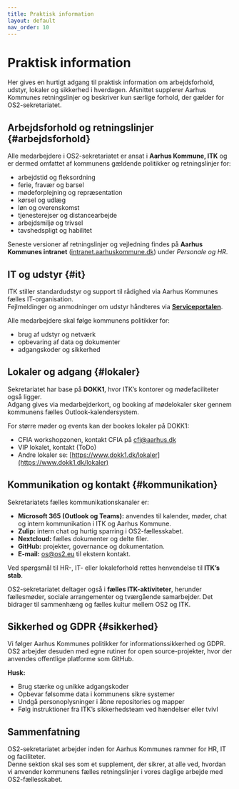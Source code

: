 ```yaml
---
title: Praktisk information
layout: default
nav_order: 10
---
```


# Praktisk information
Her gives en hurtigt adgang til praktisk information om arbejdsforhold, udstyr, lokaler og sikkerhed i hverdagen. Afsnittet supplerer Aarhus Kommunes retningslinjer og beskriver kun særlige forhold, der gælder for OS2-sekretariatet.


## Arbejdsforhold og retningslinjer {#arbejdsforhold}
Alle medarbejdere i OS2-sekretariatet er ansat i **Aarhus Kommune, ITK** og er dermed omfattet af kommunens gældende politikker og retningslinjer for:
- arbejdstid og fleksordning  
- ferie, fravær og barsel  
- mødeforplejning og repræsentation  
- kørsel og udlæg  
- løn og overenskomst  
- tjenesterejser og distancearbejde  
- arbejdsmiljø og trivsel  
- tavshedspligt og habilitet 

Seneste versioner af retningslinjer og vejledning findes på **Aarhus Kommunes intranet** ([intranet.aarhuskommune.dk](https://intranet.aarhuskommune.dk/)) under *Personale og HR*.


## IT og udstyr {#it}
ITK stiller standardudstyr og support til rådighed via Aarhus Kommunes fælles IT-organisation.  
Fejlmeldinger og anmodninger om udstyr håndteres via [**Serviceportalen**](https://aarhuskommune.service-now.com/serviceportalen).  

Alle medarbejdere skal følge kommunens politikker for:
- brug af udstyr og netværk  
- opbevaring af data og dokumenter  
- adgangskoder og sikkerhed  


## Lokaler og adgang {#lokaler}
Sekretariatet har base på **DOKK1**, hvor ITK’s kontorer og mødefaciliteter også ligger.  
Adgang gives via medarbejderkort, og booking af mødelokaler sker gennem kommunens fælles Outlook-kalendersystem.  

For større møder og events kan der bookes lokaler på DOKK1:
- CFIA workshopzonen, kontakt CFIA på cfi@aarhus.dk   
- VIP lokalet, kontakt (ToDo)  
- Andre lokaler se: [https://www.dokk1.dk/lokaler](https://www.dokk1.dk/lokaler)


## Kommunikation og kontakt {#kommunikation}
Sekretariatets fælles kommunikationskanaler er:
- **Microsoft 365 (Outlook og Teams):** anvendes til kalender, møder, chat og intern kommunikation i ITK og Aarhus Kommune.  
- **Zulip:** intern chat og hurtig sparring i OS2-fællesskabet.  
- **Nextcloud:** fælles dokumenter og delte filer.  
- **GitHub:** projekter, governance og dokumentation.  
- **E-mail:** [os@os2.eu](mailto:os@os2.eu) til ekstern kontakt.  

Ved spørgsmål til HR-, IT- eller lokaleforhold rettes henvendelse til **ITK’s stab**.  

OS2-sekretariatet deltager også i **fælles ITK-aktiviteter**, herunder fællesmøder, sociale arrangementer og tværgående samarbejder. Det bidrager til sammenhæng og fælles kultur mellem OS2 og ITK.


## Sikkerhed og GDPR {#sikkerhed}
Vi følger Aarhus Kommunes politikker for informationssikkerhed og GDPR.  
OS2 arbejder desuden med egne rutiner for open source-projekter, hvor der anvendes offentlige platforme som GitHub.  

**Husk:**
- Brug stærke og unikke adgangskoder  
- Opbevar følsomme data i kommunens sikre systemer  
- Undgå personoplysninger i åbne repositories og mapper  
- Følg instruktioner fra ITK’s sikkerhedsteam ved hændelser eller tvivl  


## Sammenfatning
OS2-sekretariatet arbejder inden for Aarhus Kommunes rammer for HR, IT og faciliteter.  
Denne sektion skal ses som et supplement, der sikrer, at alle ved, hvordan vi anvender kommunens fælles retningslinjer i vores daglige arbejde med OS2-fællesskabet.
